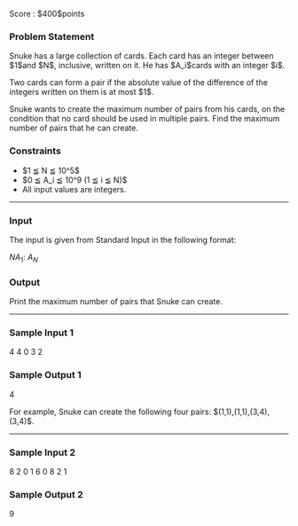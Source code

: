 
<div>

<span>

<span>

<p>
Score : $400$points
</p>

<div>

<section>

### **Problem Statement**

<p>
Snuke has a large collection of cards. Each card has an integer between $1$and $N$, inclusive, written on it.
He has $A_i$cards with an integer $i$.
</p>

<p>
Two cards can form a pair if the absolute value of the difference of the integers written on them is at most $1$.
</p>

<p>
Snuke wants to create the maximum number of pairs from his cards, on the condition that no card should be used in multiple pairs. Find the maximum number of pairs that he can create.
</p>

</section>

</div>

<div>

<section>

### **Constraints**

<ul>

<li>
$1 ≦ N ≦ 10^5$
</li>

<li>
$0 ≦ A_i ≦ 10^9 (1 ≦ i ≦ N)$
</li>

<li>
All input values are integers.
</li>

</ul>

</section>

</div>

---

<div>

<div>

<section>

### **Input**

<p>
The input is given from Standard Input in the following format:
</p>

<div>

$N$$A_1$:
$A_N$
</div>

</section>

</div>

<div>

<section>

### **Output**

<p>
Print the maximum number of pairs that Snuke can create.
</p>

</section>

</div>

</div>

---

<div>

<section>

### **Sample Input 1**

<div>

4
4
0
3
2

</div>

</section>

</div>

<div>

<section>

### **Sample Output 1**

<div>

4

</div>

<p>
For example, Snuke can create the following four pairs: $(1,1),(1,1),(3,4),(3,4)$.
</p>

</section>

</div>

---

<div>

<section>

### **Sample Input 2**

<div>

8
2
0
1
6
0
8
2
1

</div>

</section>

</div>

<div>

<section>

### **Sample Output 2**

<div>

9

</div>

</section>

</div>

</span>

</span>

</div>
